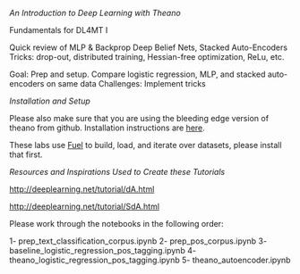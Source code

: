 _An Introduction to Deep Learning with Theano_

Fundamentals for DL4MT  I

Quick review of MLP & Backprop
Deep Belief Nets, Stacked Auto-Encoders
Tricks: drop-out, distributed training, Hessian-free optimization, ReLu, etc. 

Goal: Prep and setup.
Compare logistic regression, MLP, and stacked auto-encoders on same data
Challenges: Implement tricks

_Installation and Setup_

Please also make sure that you are using the bleeding edge version of theano from github. Installation instructions are [here](http://deeplearning.net/software/theano/install_ubuntu.html#bleeding-edge-installs). 

These labs use [Fuel](http://fuel.readthedocs.org/en/latest/setup.html) to build, load, and iterate over datasets, please install that first. 

_Resources and Inspirations Used to Create these Tutorials_

http://deeplearning.net/tutorial/dA.html

http://deeplearning.net/tutorial/SdA.html

Please work through the notebooks in the following order:

1- prep_text_classification_corpus.ipynb
2- prep_pos_corpus.ipynb
3- baseline_logistic_regression_pos_tagging.ipynb
4- theano_logistic_regression_pos_tagging.ipynb
5- theano_autoencoder.ipynb




